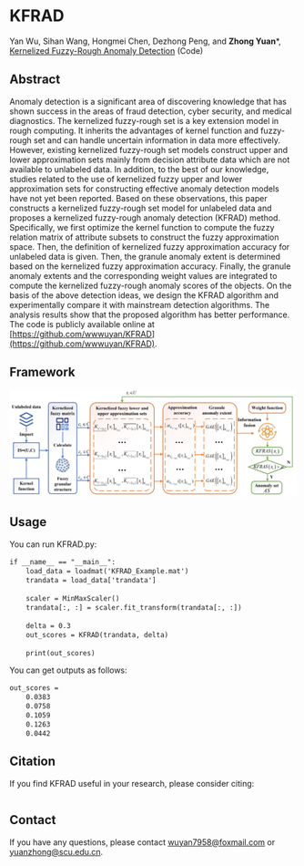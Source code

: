 # KFRAD
Yan Wu, Sihan Wang, Hongmei Chen, Dezhong Peng, and **Zhong Yuan***, [Kernelized Fuzzy-Rough Anomaly Detection](Paper/2024-KFRAD.pdf) (Code)

## Abstract
Anomaly detection is a significant area of discovering knowledge that has shown success in the areas of fraud detection, cyber security, and medical diagnostics. The kernelized fuzzy-rough set is a key extension model in rough computing. It inherits the advantages of kernel function and fuzzy-rough set and can handle uncertain information in data more effectively. However, existing kernelized fuzzy-rough set models construct upper and lower approximation sets mainly from decision attribute data which are not available to unlabeled data. In addition, to the best of our knowledge, studies related to the use of kernelized fuzzy upper and lower approximation sets for constructing effective anomaly detection models have not yet been reported. Based on these observations, this paper constructs a kernelized fuzzy-rough set model for unlabeled data and proposes a kernelized fuzzy-rough anomaly detection (KFRAD) method. Specifically, we first optimize the kernel function to compute the fuzzy relation matrix of attribute subsets to construct the fuzzy approximation space. Then, the definition of kernelized fuzzy approximation accuracy for unlabeled data is given. Then, the granule anomaly extent is determined based on the kernelized fuzzy approximation accuracy. Finally, the granule anomaly extents and the corresponding weight values are integrated to compute the kernelized fuzzy-rough anomaly scores of the objects. On the basis of the above detection ideas, we design the KFRAD algorithm and experimentally compare it with mainstream detection algorithms. The analysis results show that the proposed algorithm has better performance. The code is publicly available online at [https://github.com/wwwuyan/KFRAD](https://github.com/wwwuyan/KFRAD).

## Framework

![image](Paper/KFRAD-Framework.png)

## Usage
You can run KFRAD.py:
```
if __name__ == "__main__":
    load_data = loadmat('KFRAD_Example.mat')
    trandata = load_data['trandata']

    scaler = MinMaxScaler()
    trandata[:, :] = scaler.fit_transform(trandata[:, :])

    delta = 0.3
    out_scores = KFRAD(trandata, delta)

    print(out_scores)
```
You can get outputs as follows:
```
out_scores =
    0.0383
    0.0758
    0.1059
    0.1263
    0.0442
```

## Citation
If you find KFRAD useful in your research, please consider citing:
```

```
## Contact
If you have any questions, please contact [wuyan7958@foxmail.com](wuyan7958@foxmail.com) or [yuanzhong@scu.edu.cn](yuanzhong@scu.edu.cn).

